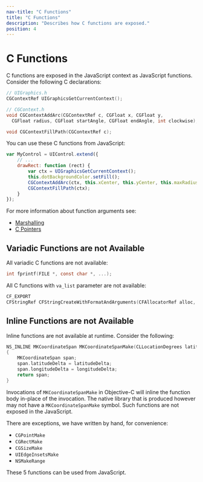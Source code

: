 ```yaml
---
nav-title: "C Functions"
title: "C Functions"
description: "Describes how C functions are exposed."
position: 4
---
```


# C Functions
C functions are exposed in the JavaScript context as JavaScript functions.
Consider the following C declarations:
```objective-c
// UIGraphics.h
CGContextRef UIGraphicsGetCurrentContext();

// CGContext.h
void CGContextAddArc(CGContextRef c, CGFloat x, CGFloat y,
  CGFloat radius, CGFloat startAngle, CGFloat endAngle, int clockwise);

void CGContextFillPath(CGContextRef c);
```

You can use these C functions from JavaScript:
```javascript
var MyControl = UIControl.extend({
    // ...
    drawRect: function (rect) {
        var ctx = UIGraphicsGetCurrentContext();
        this.dotBackgroundColor.setFill();
        CGContextAddArc(ctx, this.xCenter, this.yCenter, this.maxRadius, 0, Math.PI * 2, 0);
        CGContextFillPath(ctx);
    }
});
```

For more information about function arguments see:
 * [Marshalling](../Marshalling.md)
 * [C Pointers](C-Pointers.md)

## Variadic Functions are not Available
All variadic C functions are not available:
```objective-c
int fprintf(FILE *, const char *, ...);
```

All C functions with `va_list` parameter are not available:
```objective-c
CF_EXPORT
CFStringRef CFStringCreateWithFormatAndArguments(CFAllocatorRef alloc, CFDictionaryRef formatOptions, CFStringRef format, va_list arguments) CF_FORMAT_FUNCTION(3,0);
```

## Inline Functions are not Available
Inline functions are not available at runtime. Consider the following:
```objective-c
NS_INLINE MKCoordinateSpan MKCoordinateSpanMake(CLLocationDegrees latitudeDelta, CLLocationDegrees longitudeDelta)
{
    MKCoordinateSpan span;
    span.latitudeDelta = latitudeDelta;
    span.longitudeDelta = longitudeDelta;
    return span;
}
```

Invocations of `MKCoordinateSpanMake` in Objective-C will inline the function body in-place of the invocation. The native library that is produced however may not have a `MKCoordinateSpanMake` symbol. Such functions are not exposed in the JavaScript.

There are exceptions, we have written by hand, for convenience:
 * `CGPointMake`
 * `CGRectMake`
 * `CGSizeMake`
 * `UIEdgeInsetsMake`
 * `NSMakeRange`

These 5 functions can be used from JavaScript.
